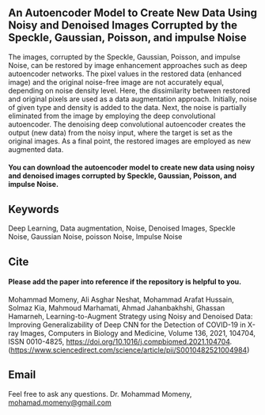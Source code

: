 ## An Autoencoder Model to Create New Data Using Noisy and Denoised Images Corrupted by the Speckle, Gaussian, Poisson, and impulse Noise
The images, corrupted by the Speckle, Gaussian, Poisson, and impulse Noise, can be restored by image enhancement approaches such as deep autoencoder networks. The pixel values in the restored data (enhanced image) and the original noise-free image are not accurately equal, depending on noise density level. Here, the dissimilarity between restored and original pixels are used as a data augmentation approach. Initially, noise of given type and density is added to the data. Next, the noise is partially eliminated from the image by employing the deep convolutional autoencoder. The denoising deep convolutional autoencoder creates the output (new data) from the noisy input, where the target is set as the original images. As a final point, the restored images are employed as new augmented data.
#### You can download the autoencoder model to create new data using noisy and denoised images corrupted by Speckle, Gaussian, Poisson, and impulse Noise. 

## Keywords
Deep Learning, Data augmentation, Noise, Denoised Images, Speckle Noise, Gaussian Noise, poisson Noise, Impulse Noise

## Cite
#### Please add the paper into reference if the repository is helpful to you.
Mohammad Momeny, Ali Asghar Neshat, Mohammad Arafat Hussain, Solmaz Kia, Mahmoud Marhamati, Ahmad Jahanbakhshi, Ghassan Hamarneh, Learning-to-Augment Strategy using Noisy and Denoised Data: Improving Generalizability of Deep CNN for the Detection of COVID-19 in X-ray Images, Computers in Biology and Medicine, Volume 136, 2021, 104704, ISSN 0010-4825, https://doi.org/10.1016/j.compbiomed.2021.104704. (https://www.sciencedirect.com/science/article/pii/S0010482521004984)

## Email
Feel free to ask any questions. Dr. Mohammad Momeny, mohamad.momeny@gmail.com
